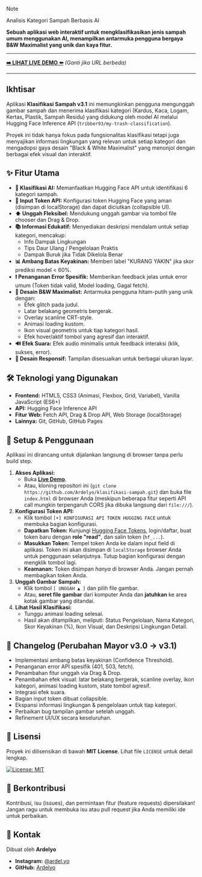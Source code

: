 > [!NOTE]
> Analisis Kategori Sampah Berbasis AI

**Sebuah aplikasi web interaktif untuk mengklasifikasikan jenis sampah umum menggunakan AI, menampilkan antarmuka pengguna bergaya B&W Maximalist yang unik dan kaya fitur.**

---

**[➡️ LIHAT LIVE DEMO ⬅️](https://ardelyo.github.io/klasifikasi-sampah/)** _(Ganti jika URL berbeda)_


---

## Ikhtisar

Aplikasi **Klasifikasi Sampah v3.1** ini memungkinkan pengguna mengunggah gambar sampah dan menerima klasifikasi kategori (Kardus, Kaca, Logam, Kertas, Plastik, Sampah Residu) yang didukung oleh model AI melalui Hugging Face Inference API (`tribber93/my-trash-classification`).

Proyek ini tidak hanya fokus pada fungsionalitas klasifikasi tetapi juga menyajikan informasi lingkungan yang relevan untuk setiap kategori dan mengadopsi gaya desain "Black & White Maximalist" yang menonjol dengan berbagai efek visual dan interaktif.

## ✨ Fitur Utama

*   **🤖 Klasifikasi AI:** Memanfaatkan Hugging Face API untuk identifikasi 6 kategori sampah.
*   **🔑 Input Token API:** Konfigurasi token Hugging Face yang aman (disimpan di localStorage) dan dapat diciutkan (collapsible UI).
*   **⬆️ Unggah Fleksibel:** Mendukung unggah gambar via tombol file chooser dan Drag & Drop.
*   **📚 Informasi Edukatif:** Menyediakan deskripsi mendalam untuk setiap kategori, mencakup:
    *   Info Dampak Lingkungan
    *   Tips Daur Ulang / Pengelolaan Praktis
    *   Dampak Buruk jika Tidak Dikelola Benar
*   **📊 Ambang Batas Keyakinan:** Memberi label "KURANG YAKIN" jika skor prediksi model < 60%.
*   **❗ Penanganan Error Spesifik:** Memberikan feedback jelas untuk error umum (Token tidak valid, Model loading, Gagal fetch).
*   **🎨 Desain B&W Maximalist:** Antarmuka pengguna hitam-putih yang unik dengan:
    *   Efek glitch pada judul.
    *   Latar belakang geometris bergerak.
    *   Overlay scanline CRT-style.
    *   Animasi loading kustom.
    *   Ikon visual geometris untuk tiap kategori hasil.
    *   Efek hover/aktif tombol yang agresif dan interaktif.
*   **🔊 Efek Suara:** Efek audio minimalis untuk feedback interaksi (klik, sukses, error).
*   **📱 Desain Responsif:** Tampilan disesuaikan untuk berbagai ukuran layar.

## 🛠️ Teknologi yang Digunakan

*   **Frontend:** HTML5, CSS3 (Animasi, Flexbox, Grid, Variabel), Vanilla JavaScript (ES6+)
*   **API:** Hugging Face Inference API
*   **Fitur Web:** Fetch API, Drag & Drop API, Web Storage (localStorage)
*   **Lainnya:** Git, GitHub, GitHub Pages

## 🚀 Setup & Penggunaan

Aplikasi ini dirancang untuk dijalankan langsung di browser tanpa perlu build step.

1.  **Akses Aplikasi:**
    *   Buka **[Live Demo](https://ardelyo.github.io/klasifikasi-sampah/)**.
    *   Atau, kloning repositori ini (`git clone https://github.com/Ardelyo/klasifikasi-sampah.git`) dan buka file `index.html` di browser Anda (meskipun beberapa fitur seperti API call mungkin terpengaruh CORS jika dibuka langsung dari `file:///`).
2.  **Konfigurasi Token API:**
    *   Klik tombol `[+] KONFIGURASI API TOKEN HUGGING FACE` untuk membuka bagian konfigurasi.
    *   **Dapatkan Token:** Kunjungi [Hugging Face Tokens](https://huggingface.co/settings/tokens), login/daftar, buat token baru dengan **role "read"**, dan salin token (`hf_...`).
    *   **Masukkan Token:** Tempel token Anda ke dalam input field di aplikasi. Token ini akan disimpan di `localStorage` browser Anda untuk penggunaan selanjutnya. Tutup bagian konfigurasi dengan mengklik tombol lagi.
    *   **Keamanan:** Token disimpan *hanya* di browser Anda. Jangan pernah membagikan token Anda.
3.  **Unggah Gambar Sampah:**
    *   Klik tombol `[ UNGGAH ▲ ]` dan pilih file gambar.
    *   Atau, **seret file gambar** dari komputer Anda dan **jatuhkan** ke area kotak gambar yang ditandai.
4.  **Lihat Hasil Klasifikasi:**
    *   Tunggu animasi loading selesai.
    *   Hasil akan ditampilkan, meliputi: Status Pengelolaan, Nama Kategori, Skor Keyakinan (%), Ikon Visual, dan Deskripsi Lingkungan Detail.

## 📜 Changelog (Perubahan Mayor v3.0 -> v3.1)

*   Implementasi ambang batas keyakinan (Confidence Threshold).
*   Penanganan error API spesifik (401, 503, fetch).
*   Penambahan fitur unggah via Drag & Drop.
*   Penambahan efek visual: latar belakang bergerak, scanline overlay, ikon kategori, animasi loading kustom, state tombol agresif.
*   Integrasi efek suara.
*   Bagian input token dibuat collapsible.
*   Ekspansi informasi lingkungan & pengelolaan untuk tiap kategori.
*   Perbaikan bug tampilan gambar setelah unggah.
*   Refinement UI/UX secara keseluruhan.

## 📄 Lisensi

Proyek ini dilisensikan di bawah **MIT License**. Lihat file `LICENSE` untuk detail lengkap.

[![License: MIT](https://img.shields.io/badge/License-MIT-yellow.svg)](https://opensource.org/licenses/MIT)

## 🤝 Berkontribusi

Kontribusi, isu (issues), dan permintaan fitur (feature requests) dipersilakan! Jangan ragu untuk membuka isu atau pull request jika Anda memiliki ide untuk perbaikan.

## 👤 Kontak

Dibuat oleh **Ardelyo**

*   **Instagram:** [@ardel.yo](https://www.instagram.com/ardel.yo/)
*   **GitHub:** [Ardelyo](https://github.com/Ardelyo)
